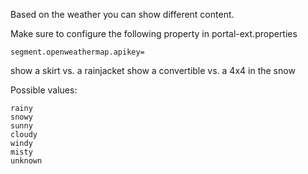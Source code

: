 Based on the weather you can show different content.

Make sure to configure the following property in portal-ext.properties
```
segment.openweathermap.apikey=
```

show a skirt vs. a rainjacket
show a convertible vs. a 4x4 in the snow


Possible values:
```
rainy
snowy
sunny
cloudy
windy
misty
unknown
```
